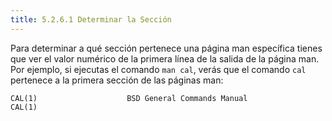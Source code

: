 ```yaml
---
title: 5.2.6.1 Determinar la Sección
---
```


Para determinar a qué sección pertenece una página man específica tienes que ver el valor numérico de la primera línea de la salida de la página man. Por ejemplo, si ejecutas el comando `man cal`, verás que el comando `cal` pertenece a la primera sección de las páginas man:

```
CAL(1)                    BSD General Commands Manual             CAL(1)
```
